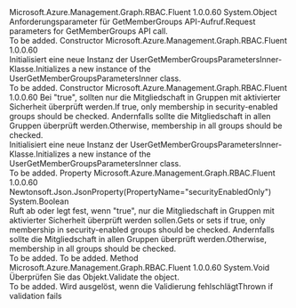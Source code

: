 <Type Name="UserGetMemberGroupsParametersInner" FullName="Microsoft.Azure.Management.Graph.RBAC.Fluent.Models.UserGetMemberGroupsParametersInner">
  <TypeSignature Language="C#" Value="public class UserGetMemberGroupsParametersInner" />
  <TypeSignature Language="ILAsm" Value=".class public auto ansi beforefieldinit UserGetMemberGroupsParametersInner extends System.Object" />
  <TypeSignature Language="DocId" Value="T:Microsoft.Azure.Management.Graph.RBAC.Fluent.Models.UserGetMemberGroupsParametersInner" />
  <TypeSignature Language="VB.NET" Value="Public Class UserGetMemberGroupsParametersInner" />
  <TypeSignature Language="F#" Value="type UserGetMemberGroupsParametersInner = class" />
  <AssemblyInfo>
    <AssemblyName>Microsoft.Azure.Management.Graph.RBAC.Fluent</AssemblyName>
    <AssemblyVersion>1.0.0.60</AssemblyVersion>
  </AssemblyInfo>
  <Base>
    <BaseTypeName>System.Object</BaseTypeName>
  </Base>
  <Interfaces />
  <Docs>
    <summary>
            <span data-ttu-id="51c61-101">Anforderungsparameter für GetMemberGroups API-Aufruf.</span><span class="sxs-lookup"><span data-stu-id="51c61-101">Request parameters for GetMemberGroups API call.</span></span>
            </summary>
    <remarks>To be added.</remarks>
  </Docs>
  <Members>
    <Member MemberName=".ctor">
      <MemberSignature Language="C#" Value="public UserGetMemberGroupsParametersInner ();" />
      <MemberSignature Language="ILAsm" Value=".method public hidebysig specialname rtspecialname instance void .ctor() cil managed" />
      <MemberSignature Language="DocId" Value="M:Microsoft.Azure.Management.Graph.RBAC.Fluent.Models.UserGetMemberGroupsParametersInner.#ctor" />
      <MemberSignature Language="VB.NET" Value="Public Sub New ()" />
      <MemberType>Constructor</MemberType>
      <AssemblyInfo>
        <AssemblyName>Microsoft.Azure.Management.Graph.RBAC.Fluent</AssemblyName>
        <AssemblyVersion>1.0.0.60</AssemblyVersion>
      </AssemblyInfo>
      <Parameters />
      <Docs>
        <summary>
            <span data-ttu-id="51c61-102">Initialisiert eine neue Instanz der UserGetMemberGroupsParametersInner-Klasse.</span><span class="sxs-lookup"><span data-stu-id="51c61-102">Initializes a new instance of the UserGetMemberGroupsParametersInner class.</span></span>
            </summary>
        <remarks>To be added.</remarks>
      </Docs>
    </Member>
    <Member MemberName=".ctor">
      <MemberSignature Language="C#" Value="public UserGetMemberGroupsParametersInner (bool securityEnabledOnly);" />
      <MemberSignature Language="ILAsm" Value=".method public hidebysig specialname rtspecialname instance void .ctor(bool securityEnabledOnly) cil managed" />
      <MemberSignature Language="DocId" Value="M:Microsoft.Azure.Management.Graph.RBAC.Fluent.Models.UserGetMemberGroupsParametersInner.#ctor(System.Boolean)" />
      <MemberSignature Language="VB.NET" Value="Public Sub New (securityEnabledOnly As Boolean)" />
      <MemberSignature Language="F#" Value="new Microsoft.Azure.Management.Graph.RBAC.Fluent.Models.UserGetMemberGroupsParametersInner : bool -&gt; Microsoft.Azure.Management.Graph.RBAC.Fluent.Models.UserGetMemberGroupsParametersInner" Usage="new Microsoft.Azure.Management.Graph.RBAC.Fluent.Models.UserGetMemberGroupsParametersInner securityEnabledOnly" />
      <MemberType>Constructor</MemberType>
      <AssemblyInfo>
        <AssemblyName>Microsoft.Azure.Management.Graph.RBAC.Fluent</AssemblyName>
        <AssemblyVersion>1.0.0.60</AssemblyVersion>
      </AssemblyInfo>
      <Parameters>
        <Parameter Name="securityEnabledOnly" Type="System.Boolean" />
      </Parameters>
      <Docs>
        <param name="securityEnabledOnly"><span data-ttu-id="51c61-103">Bei "true", sollten nur die Mitgliedschaft in Gruppen mit aktivierter Sicherheit überprüft werden.</span><span class="sxs-lookup"><span data-stu-id="51c61-103">If true, only membership in security-enabled groups should be checked.</span></span> <span data-ttu-id="51c61-104">Andernfalls sollte die Mitgliedschaft in allen Gruppen überprüft werden.</span><span class="sxs-lookup"><span data-stu-id="51c61-104">Otherwise, membership in all groups should be checked.</span></span></param>
        <summary>
            <span data-ttu-id="51c61-105">Initialisiert eine neue Instanz der UserGetMemberGroupsParametersInner-Klasse.</span><span class="sxs-lookup"><span data-stu-id="51c61-105">Initializes a new instance of the UserGetMemberGroupsParametersInner class.</span></span>
            </summary>
        <remarks>To be added.</remarks>
      </Docs>
    </Member>
    <Member MemberName="SecurityEnabledOnly">
      <MemberSignature Language="C#" Value="public bool SecurityEnabledOnly { get; set; }" />
      <MemberSignature Language="ILAsm" Value=".property instance bool SecurityEnabledOnly" />
      <MemberSignature Language="DocId" Value="P:Microsoft.Azure.Management.Graph.RBAC.Fluent.Models.UserGetMemberGroupsParametersInner.SecurityEnabledOnly" />
      <MemberSignature Language="VB.NET" Value="Public Property SecurityEnabledOnly As Boolean" />
      <MemberSignature Language="F#" Value="member this.SecurityEnabledOnly : bool with get, set" Usage="Microsoft.Azure.Management.Graph.RBAC.Fluent.Models.UserGetMemberGroupsParametersInner.SecurityEnabledOnly" />
      <MemberType>Property</MemberType>
      <AssemblyInfo>
        <AssemblyName>Microsoft.Azure.Management.Graph.RBAC.Fluent</AssemblyName>
        <AssemblyVersion>1.0.0.60</AssemblyVersion>
      </AssemblyInfo>
      <Attributes>
        <Attribute>
          <AttributeName>Newtonsoft.Json.JsonProperty(PropertyName="securityEnabledOnly")</AttributeName>
        </Attribute>
      </Attributes>
      <ReturnValue>
        <ReturnType>System.Boolean</ReturnType>
      </ReturnValue>
      <Docs>
        <summary>
            <span data-ttu-id="51c61-106">Ruft ab oder legt fest, wenn "true", nur die Mitgliedschaft in Gruppen mit aktivierter Sicherheit überprüft werden sollen.</span><span class="sxs-lookup"><span data-stu-id="51c61-106">Gets or sets if true, only membership in security-enabled groups should be checked.</span></span> <span data-ttu-id="51c61-107">Andernfalls sollte die Mitgliedschaft in allen Gruppen überprüft werden.</span><span class="sxs-lookup"><span data-stu-id="51c61-107">Otherwise, membership in all groups should be checked.</span></span>
            </summary>
        <value>To be added.</value>
        <remarks>To be added.</remarks>
      </Docs>
    </Member>
    <Member MemberName="Validate">
      <MemberSignature Language="C#" Value="public virtual void Validate ();" />
      <MemberSignature Language="ILAsm" Value=".method public hidebysig newslot virtual instance void Validate() cil managed" />
      <MemberSignature Language="DocId" Value="M:Microsoft.Azure.Management.Graph.RBAC.Fluent.Models.UserGetMemberGroupsParametersInner.Validate" />
      <MemberSignature Language="VB.NET" Value="Public Overridable Sub Validate ()" />
      <MemberSignature Language="F#" Value="abstract member Validate : unit -&gt; unit&#xA;override this.Validate : unit -&gt; unit" Usage="userGetMemberGroupsParametersInner.Validate " />
      <MemberType>Method</MemberType>
      <AssemblyInfo>
        <AssemblyName>Microsoft.Azure.Management.Graph.RBAC.Fluent</AssemblyName>
        <AssemblyVersion>1.0.0.60</AssemblyVersion>
      </AssemblyInfo>
      <ReturnValue>
        <ReturnType>System.Void</ReturnType>
      </ReturnValue>
      <Parameters />
      <Docs>
        <summary>
            <span data-ttu-id="51c61-108">Überprüfen Sie das Objekt.</span><span class="sxs-lookup"><span data-stu-id="51c61-108">Validate the object.</span></span>
            </summary>
        <remarks>To be added.</remarks>
        <exception cref="T:Microsoft.Rest.ValidationException">
            <span data-ttu-id="51c61-109">Wird ausgelöst, wenn die Validierung fehlschlägt</span><span class="sxs-lookup"><span data-stu-id="51c61-109">Thrown if validation fails</span></span>
            </exception>
      </Docs>
    </Member>
  </Members>
</Type>